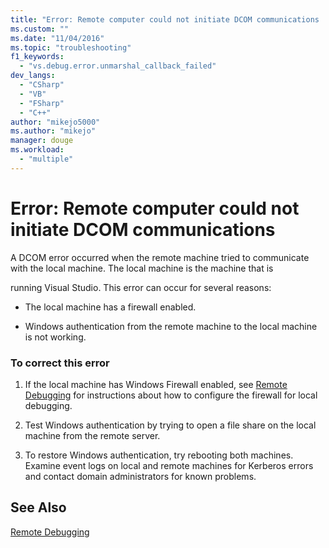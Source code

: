```yaml
---
title: "Error: Remote computer could not initiate DCOM communications | Microsoft Docs"
ms.custom: ""
ms.date: "11/04/2016"
ms.topic: "troubleshooting"
f1_keywords: 
  - "vs.debug.error.unmarshal_callback_failed"
dev_langs: 
  - "CSharp"
  - "VB"
  - "FSharp"
  - "C++"
author: "mikejo5000"
ms.author: "mikejo"
manager: douge
ms.workload: 
  - "multiple"
---
```

# Error: Remote computer could not initiate DCOM communications
A DCOM error occurred when the remote machine tried to communicate with the local machine. The local machine is the machine that is  
  
 running Visual Studio. This error can occur for several reasons:  
  
-   The local machine has a firewall enabled.  
  
-   Windows authentication from the remote machine to the local machine is not working.  
  
### To correct this error  
  
1.  If the local machine has Windows Firewall enabled, see [Remote Debugging](../debugger/remote-debugging.md) for instructions about how to configure the firewall for local debugging.  
  
2.  Test Windows authentication by trying to open a file share on the local machine from the remote server.  
  
3.  To restore Windows authentication, try rebooting both machines. Examine event logs on local and remote machines for Kerberos errors and contact domain administrators for known problems.  
  
## See Also  
 [Remote Debugging](../debugger/remote-debugging.md)